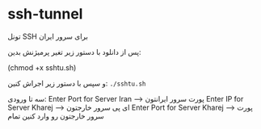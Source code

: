 # ssh-tunnel
تونل SSH برای سرور ایران

پس از دانلود با دستور زیر تغیر پرمیژنش بدین:

(chmod +x sshtu.sh)

و سپس با دستور زیر اجراش کنین:
```./sshtu.sh```

سه تا ورودی:
Enter Port for Server Iran  --> پورت سرور ایرانتون
Enter IP for Server Kharej --> ای پی سرور خارجتون
Enter Port for Server Kharej --> پورت سرور خارجتون
رو وارد کنین
تمام

